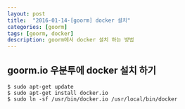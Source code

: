 ```yaml
---
layout: post
title:  "2016-01-14-[goorm] docker 설치"
categories: [goorm]
tags: [goorm, docker]
description: goorm에서 docker 설치 하는 방법
---
```


goorm.io 우분투에 docker 설치 하기
---
```
$ sudo apt-get update
$ sudo apt-get install docker.io
$ sudo ln -sf /usr/bin/docker.io /usr/local/bin/docker
```
